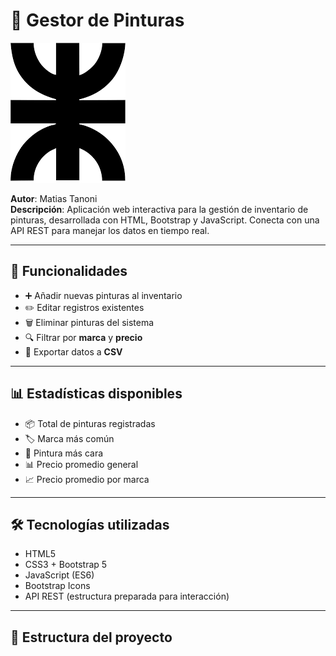 # 🎨 Gestor de Pinturas

![UTN Logo](matiasTanoni/prog_3_primer_parcial/img/utnLogo.png)

**Autor**: Matias Tanoni  
**Descripción**: Aplicación web interactiva para la gestión de inventario de pinturas, desarrollada con HTML, Bootstrap y JavaScript. Conecta con una API REST para manejar los datos en tiempo real.

---

## 🚀 Funcionalidades

- ➕ Añadir nuevas pinturas al inventario
- ✏️ Editar registros existentes
- 🗑️ Eliminar pinturas del sistema
- 🔍 Filtrar por **marca** y **precio**
- 📁 Exportar datos a **CSV**

---

## 📊 Estadísticas disponibles

- 📦 Total de pinturas registradas
- 🏷️ Marca más común
- 💎 Pintura más cara
- 📊 Precio promedio general
- 📈 Precio promedio por marca

---

## 🛠 Tecnologías utilizadas

- HTML5
- CSS3 + Bootstrap 5
- JavaScript (ES6)
- Bootstrap Icons
- API REST (estructura preparada para interacción)

---

## 📂 Estructura del proyecto

